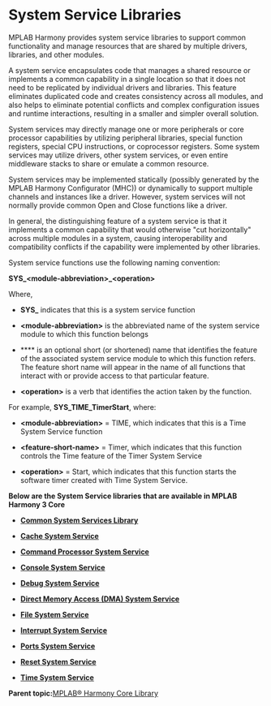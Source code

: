# System Service Libraries

MPLAB Harmony provides system service libraries to support common functionality and manage resources that are shared by multiple drivers, libraries, and other modules.

A system service encapsulates code that manages a shared resource or implements a common capability in a single location so that it does not need to be replicated by individual drivers and libraries. This feature eliminates duplicated code and creates consistency across all modules, and also helps to eliminate potential conflicts and complex configuration issues and runtime interactions, resulting in a smaller and simpler overall solution.

System services may directly manage one or more peripherals or core processor capabilities by utilizing peripheral libraries, special function registers, special CPU instructions, or coprocessor registers. Some system services may utilize drivers, other system services, or even entire middleware stacks to share or emulate a common resource.

System services may be implemented statically \(possibly generated by the MPLAB Harmony Configurator \(MHC\)\) or dynamically to support multiple channels and instances like a driver. However, system services will not normally provide common Open and Close functions like a driver.

In general, the distinguishing feature of a system service is that it implements a common capability that would otherwise "cut horizontally" across multiple modules in a system, causing interoperability and compatibility conflicts if the capability were implemented by other libraries.

System service functions use the following naming convention:

**SYS\_<module-abbreviation\>\_<operation\>**

Where,

-   **SYS\_** indicates that this is a system service function

-   **<module-abbreviation\>** is the abbreviated name of the system service module to which this function belongs

-   **** is an optional short \(or shortened\) name that identifies the feature of the associated system service module to which this function refers. The feature short name will appear in the name of all functions that interact with or provide access to that particular feature.

-   **<operation\>** is a verb that identifies the action taken by the function.


For example, **SYS\_TIME\_TimerStart**, where:

-   **<module-abbreviation\>** = TIME, which indicates that this is a Time System Service function

-   **<feature-short-name\>** = Timer, which indicates that this function controls the Time feature of the Timer System Service

-   **<operation\>** = Start, which indicates that this function starts the software timer created with Time System Service.


**Below are the System Service libraries that are available in MPLAB Harmony 3 Core**

-   **[Common System Services Library](GUID-B6B51E48-2D3D-42F8-8493-3405F1639A9E.md)**  

-   **[Cache System Service](GUID-4522BF0A-636F-448D-B87F-2342F8CBEB00.md)**  

-   **[Command Processor System Service](GUID-09F65940-7D05-4F78-81C9-6356B65DEF21.md)**  

-   **[Console System Service](GUID-C8EFF72A-1BBB-416E-BF89-EEA2B23EB27D.md)**  

-   **[Debug System Service](GUID-4F625306-2206-49B1-8846-60C97E40A440.md)**  

-   **[Direct Memory Access \(DMA\) System Service](GUID-DB773A68-76AC-4900-8C7C-3AC9C38BE0BD.md)**  

-   **[File System Service](GUID-066D09D2-5550-49D9-ADA2-60A702DB243E.md)**  

-   **[Interrupt System Service](GUID-AB36B81D-DB1C-43F0-950E-1E302FC77832.md)**  

-   **[Ports System Service](GUID-89291D9B-92F4-4472-BAE0-9F007571CD35.md)**  

-   **[Reset System Service](GUID-9B151BD6-CAB6-497E-867F-9D9543CB51A6.md)**  

-   **[Time System Service](GUID-05D0B89A-EE4D-46D4-B58F-7402C56061AE.md)**  


**Parent topic:**[MPLAB® Harmony Core Library](GUID-C04D97AB-D6E0-4CF5-9A80-CA64E36B6199.md)

